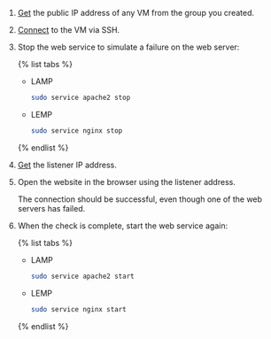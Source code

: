 1. [Get](../../../compute/operations/vm-info/get-info.md) the public IP address of any VM from the group you created.
1. [Connect](../../../compute/operations/vm-connect/ssh.md) to the VM via SSH.
1. Stop the web service to simulate a failure on the web server:

    {% list tabs %}

    - LAMP

      ```bash
      sudo service apache2 stop
      ```

    - LEMP

      ```bash
      sudo service nginx stop
      ```

    {% endlist %}

1. [Get](../../../compute/operations/vm-info/get-info.md) the listener IP address.
1. Open the website in the browser using the listener address.

    The connection should be successful, even though one of the web servers has failed.

1. When the check is complete, start the web service again:

    {% list tabs %}

    - LAMP

        ```bash
        sudo service apache2 start
        ```

    - LEMP

        ```bash
        sudo service nginx start
        ```

    {% endlist %}